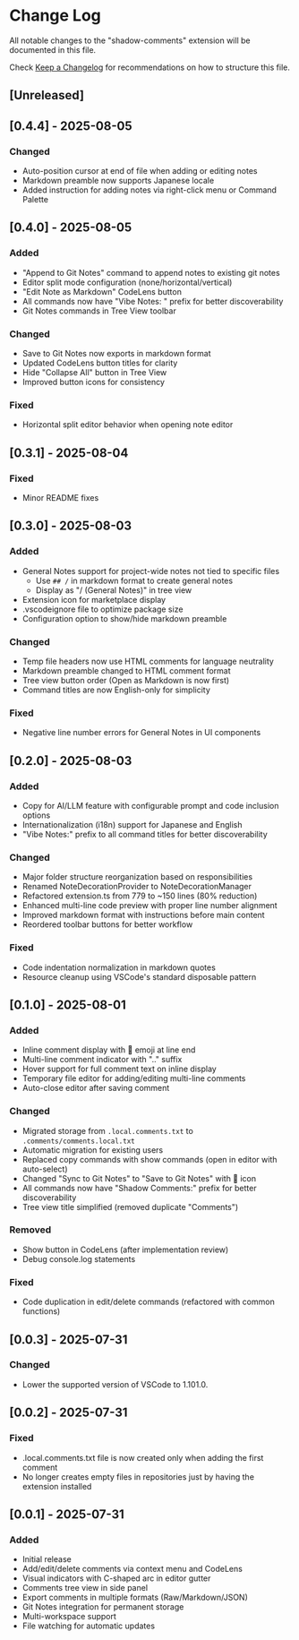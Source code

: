 # Change Log

All notable changes to the "shadow-comments" extension will be documented in this file.

Check [Keep a Changelog](http://keepachangelog.com/) for recommendations on how to structure this file.

## [Unreleased]

## [0.4.4] - 2025-08-05

### Changed
- Auto-position cursor at end of file when adding or editing notes
- Markdown preamble now supports Japanese locale
- Added instruction for adding notes via right-click menu or Command Palette

## [0.4.0] - 2025-08-05

### Added
- "Append to Git Notes" command to append notes to existing git notes
- Editor split mode configuration (none/horizontal/vertical)
- "Edit Note as Markdown" CodeLens button
- All commands now have "Vibe Notes: " prefix for better discoverability
- Git Notes commands in Tree View toolbar

### Changed
- Save to Git Notes now exports in markdown format
- Updated CodeLens button titles for clarity
- Hide "Collapse All" button in Tree View
- Improved button icons for consistency

### Fixed
- Horizontal split editor behavior when opening note editor

## [0.3.1] - 2025-08-04

### Fixed
- Minor README fixes

## [0.3.0] - 2025-08-03

### Added
- General Notes support for project-wide notes not tied to specific files
  - Use `## /` in markdown format to create general notes
  - Display as "/ (General Notes)" in tree view
- Extension icon for marketplace display
- .vscodeignore file to optimize package size
- Configuration option to show/hide markdown preamble

### Changed
- Temp file headers now use HTML comments for language neutrality
- Markdown preamble changed to HTML comment format
- Tree view button order (Open as Markdown is now first)
- Command titles are now English-only for simplicity

### Fixed
- Negative line number errors for General Notes in UI components

## [0.2.0] - 2025-08-03

### Added
- Copy for AI/LLM feature with configurable prompt and code inclusion options
- Internationalization (i18n) support for Japanese and English
- "Vibe Notes:" prefix to all command titles for better discoverability

### Changed
- Major folder structure reorganization based on responsibilities
- Renamed NoteDecorationProvider to NoteDecorationManager
- Refactored extension.ts from 779 to ~150 lines (80% reduction)
- Enhanced multi-line code preview with proper line number alignment
- Improved markdown format with instructions before main content
- Reordered toolbar buttons for better workflow

### Fixed
- Code indentation normalization in markdown quotes
- Resource cleanup using VSCode's standard disposable pattern

## [0.1.0] - 2025-08-01

### Added
- Inline comment display with 💬 emoji at line end
- Multi-line comment indicator with ".." suffix
- Hover support for full comment text on inline display
- Temporary file editor for adding/editing multi-line comments
- Auto-close editor after saving comment

### Changed
- Migrated storage from `.local.comments.txt` to `.comments/comments.local.txt`
- Automatic migration for existing users
- Replaced copy commands with show commands (open in editor with auto-select)
- Changed "Sync to Git Notes" to "Save to Git Notes" with 💾 icon
- All commands now have "Shadow Comments:" prefix for better discoverability
- Tree view title simplified (removed duplicate "Comments")

### Removed
- Show button in CodeLens (after implementation review)
- Debug console.log statements

### Fixed
- Code duplication in edit/delete commands (refactored with common functions)

## [0.0.3] - 2025-07-31

### Changed
- Lower the supported version of VSCode to 1.101.0.

## [0.0.2] - 2025-07-31

### Fixed
- .local.comments.txt file is now created only when adding the first comment
- No longer creates empty files in repositories just by having the extension installed

## [0.0.1] - 2025-07-31

### Added
- Initial release
- Add/edit/delete comments via context menu and CodeLens
- Visual indicators with C-shaped arc in editor gutter
- Comments tree view in side panel
- Export comments in multiple formats (Raw/Markdown/JSON)
- Git Notes integration for permanent storage
- Multi-workspace support
- File watching for automatic updates